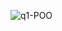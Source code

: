 ![q1-POO](https://user-images.githubusercontent.com/60633445/191798303-4e939fbc-97fc-4a6d-9a40-7973e6043c44.png)
